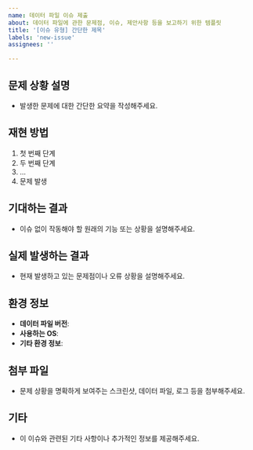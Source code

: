```yaml
---
name: 데이터 파일 이슈 제출
about: 데이터 파일에 관한 문제점, 이슈, 제안사항 등을 보고하기 위한 템플릿
title: '[이슈 유형] 간단한 제목'
labels: 'new-issue'
assignees: ''

---
```


## 문제 상황 설명

- 발생한 문제에 대한 간단한 요약을 작성해주세요.

## 재현 방법

1. 첫 번째 단계
2. 두 번째 단계
3. ...
4. 문제 발생

## 기대하는 결과

- 이슈 없이 작동해야 할 원래의 기능 또는 상황을 설명해주세요.

## 실제 발생하는 결과

- 현재 발생하고 있는 문제점이나 오류 상황을 설명해주세요.

## 환경 정보

- **데이터 파일 버전**:
- **사용하는 OS**:
- **기타 환경 정보**:

## 첨부 파일

- 문제 상황을 명확하게 보여주는 스크린샷, 데이터 파일, 로그 등을 첨부해주세요. 

## 기타

- 이 이슈와 관련된 기타 사항이나 추가적인 정보를 제공해주세요.
